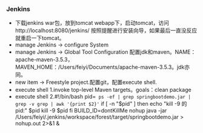 ### Jenkins
*   下载jenkins war包，放到tomcat webapp下，启动tomcat，访问http://localhost:8080/jenkins/ 按照提醒进行安装向导，如果最后一直没反应就重启一下tomcat。
*   manage Jenkins -> configure System
*   manage Jenkins -> Global Tool Configuration 配置jdk和maven。NAME：apache-maven-3.5.3，MAVEN_HOME：/Users/feiyi/Documents/apache-maven-3.5.3。jdk亦同。
*   new item -> Freestyle project.配置git，配置execute shell.
*   execute shell 1.invoke top-level Maven targets。goals：clean package
*   execute shell 
2.#!/bin/bash
pid=` ps -ef | grep springbootdemo.jar | grep -v grep | awk '{print $2}'`
if [ -n "$pid" ]
then
   echo "kill -9 的pid:" $pid
   kill -9 $pid
fi
BUILD_ID=dontKillMe nohup java -jar /Users/feiyi/.jenkins/workspace/forest/target/springbootdemo.jar > nohup.out 2>&1 &